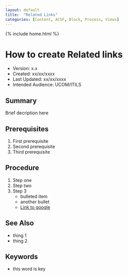 ```yaml
---
layout: default
title:  "Related Links"
categories: [Content, ACSF, Block, Process, Views] 
---
```

{% include home.html %}
# How to create Related links
* Version: x.x
* Created: xx/xx/xxxx
* Last Updated: xx/xx/xxxx
* Intended Audience: UCOM/ITILS

## Summary

Brief decription here

## Prerequisites

 1. First prerequisite
 2. Second prerequisite
 3. Third prerequisite

## Procedure

1. Step one
2. Step two
3. Step 3
    * bulleted item
    * another bullet
    * [Link to google](http://www.google.com)

## See Also

* thing 1
* thing 2

## Keywords

* this word is key

